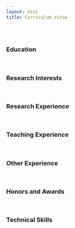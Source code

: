 ```yaml
---
layout: misc
title: Curriculum Vitae
---
```


<br>
  
### Education

<br>

### Research Interests

<br>

### Research Experience

<br>

### Teaching Experience

<br>

### Other Experience  

<br>

### Honors and Awards

<br>

### Technical Skills
